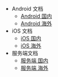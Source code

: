 * Android 文档
    * [Android 国内](/Android-Domestic)
    * [Android 海外](/Android-Global)
* iOS 文档
    * [iOS 国内](/Ios-Domestic)
    * [iOS 海外](/Ios-Global)
* 服务端文档
    * [服务端 国内](/Server-Domestic)
    * [服务端 海外](/Server-Global)

